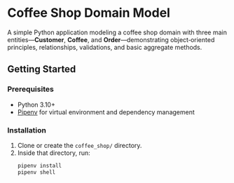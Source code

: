 # Coffee Shop Domain Model

A simple Python application modeling a coffee shop domain with three main entities—**Customer**, **Coffee**, and **Order**—demonstrating object‐oriented principles, relationships, validations, and basic aggregate methods.
## Getting Started

### Prerequisites

- Python 3.10+  
- [Pipenv](https://pipenv.pypa.io/) for virtual environment and dependency management  

### Installation

1. Clone or create the `coffee_shop/` directory.
2. Inside that directory, run:
   ```bash
   pipenv install
   pipenv shell
   